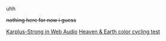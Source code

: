 uhh

~~nothing here for now i guess~~

[Karplus-Strong in Web Audio](karplus_strong_web_audio/)
[Heaven & Earth color cycling test](anim_test/)
